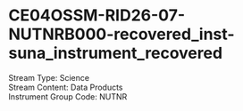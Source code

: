 # CE04OSSM-RID26-07-NUTNRB000-recovered_inst-suna_instrument_recovered

Stream Type: Science<br>
Stream Content: Data Products<br>
Instrument Group Code: NUTNR<br>

